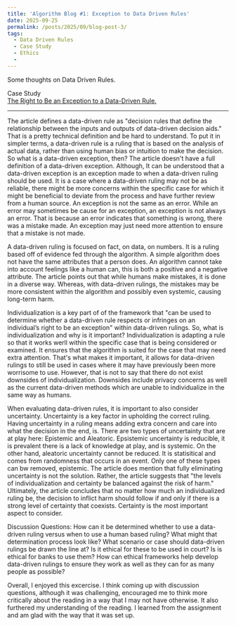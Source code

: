 ```yaml
---
title: 'Algorithm Blog #1: Exception to Data Driven Rules'
date: 2025-09-25
permalink: /posts/2025/09/blog-post-3/
tags:
  - Data Driven Rules
  - Case Study
  - Ethics
  - 
---
```


Some thoughts on Data Driven Rules.

Case Study  
[The Right to Be an Exception to a Data-Driven Rule.](https://mit-serc.pubpub.org/pub/right-to-be-exception/release/2)

---
The article defines a data-driven rule as "decision rules that define the relationship between the inputs and outputs of data-driven decision aids." That is a pretty technical definition and be hard to understand. To put it in simpler terms, a data-driven rule is a ruling that is based on the analysis of actual data, rather than using human bias or intuition to make the decision. So what is a data-driven exception, then? The article doesn't have a full definition of a data-driven exception. Although, It can be understood that a data-driven exception is an exception made to when a data-driven ruling should be used. It is a case where a data-driven ruling may not be as reliable, there might be more concerns within the specific case for which it might be beneficial to deviate from the process and have further review from a human source. An exception is not the same as an error. While an error may sometimes be cause for an exception, an exception is not always an error. That is because an error indicates that something is wrong, there was a mistake made. An exception may just need more attention to ensure that a mistake is not made. 

A data-driven ruling is focused on fact, on data, on numbers. It is a ruling based off of evidence fed through the algorithm. A simple algorithm does not have the same attributes that a person does. An algorithm cannot take into account feelings like a human can, this is both a positive and a negative attribute. The article points out that while humans make mistakes, it is done in a diverse way. Whereas, with data-driven rulings, the mistakes may be more consistent within the algorithm and possibly even systemic, causing long-term harm. 

Individualization is a key part of of the framework that "can be used to determine whether a data-driven rule respects or infringes on an individual’s right to be an exception" within data-driven rulings. So, what is individualization and why is it important? Individualization is adapting a rule so that it works werll within the specific case that is being considered or examined. It ensures that the algorithm is suited for the case that may need extra attention. That's what makes it important, it allows for data-driven rulings to still be used in cases where it may have previously been more worrisome to use. However, that is not to say that there do not exist downsides of individualization. Downsides include privacy concerns as well as the current data-driven methods which are unable to individualize in the same way as humans. 

When evaluating data-driven rules, it is important to also consider uncertainty. Uncertainty is a key factor in upholding the correct ruling. Having uncertainty in a ruling means adding extra concern and care into what the decision in the end, is. There are two types of uncertainty that are at play here: Epistemic and Aleatoric. Epsistemic uncertainty is reducible, it is prevalent there is a lack of knowledge at play, and is systemic. On the other hand, aleatoric uncertainty cannot be reduced. It is statisitical and comes from randomness that occurs in an event. Only one of these types can bw removed, epistemic. The article does mention that fully eliminating uncertainty is not the solution. Rather, the article suggests that "the levels of individualization and certainty be balanced against the risk of harm." Ultimately, the article concludes that no matter how much an individualized ruling be, the decision to inflict harm should follow if and only if there is a strong level of certainty that coexists. Certainty is the most important aspect to consider. 

Discussion Questions:
    How can it be determined whether to use a data-driven ruling versus when to use a human based ruling? What might that determination process look like? 
    What scenario or case should data-driven rulings be drawn the line at? Is it ethical for these to be used in court? Is is ethical for banks to use them? 
    How can ethical frameworks help develop data-driven rulings to ensure they work as well as they can for as many people as possible? 


Overall, I enjoyed this excercise. I think coming up with discussion questions, although it was challenging, encouraged me to think more critically about the reading in a way that I may not have otherwise. It also furthered my understanding of the reading. I learned from the assignment and am glad with the way that it was set up. 